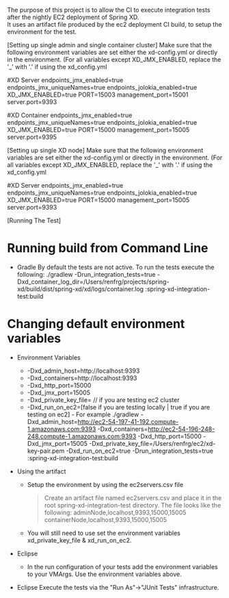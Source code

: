 The purpose of this project is to allow the CI to execute integration tests after the nightly EC2 deployment of Spring XD.  
It uses an artifact file produced by the ec2 deployment CI build, to setup the environment for the test.

[Setting up single admin and single container cluster]
Make sure that the following environment variables are set either the xd-config.yml or directly in the environment.  (For all variables except XD_JMX_ENABLED, replace the '_' with '.' if using the xd_config.yml

#XD Server
endpoints_jmx_enabled=true
endpoints_jmx_uniqueNames=true
endpoints_jolokia_enabled=true
XD_JMX_ENABLED=true
PORT=15003
management_port=15001
server.port=9393

#XD Container
endpoints_jmx_enabled=true
endpoints_jmx_uniqueNames=true
endpoints_jolokia_enabled=true
XD_JMX_ENABLED=true
PORT=15000
management_port=15005
server.port=9395

[Setting up single XD node]
Make sure that the following environment variables are set either the xd-config.yml or directly in the environment.  (For all variables except XD_JMX_ENABLED, replace the '_' with '.' if using the xd_config.yml

#XD Server
endpoints_jmx_enabled=true
endpoints_jmx_uniqueNames=true
endpoints_jolokia_enabled=true
XD_JMX_ENABLED=true
PORT=15000
management_port=15005
server.port=9393

[Running The Test] 
 # Running build from Command Line 
   - Gradle 
      By default the tests are not active.  To run the tests execute the following:
	     ./gradlew -Drun_integration_tests=true -Dxd_container_log_dir=/Users/renfrg/projects/spring-xd/build/dist/spring-xd/xd/logs/container.log :spring-xd-integration-test:build

# Changing default environment variables
   - Environment Variables
      * -Dxd_admin_host=http://localhost:9393 
      * -Dxd_containers=http://localhost:9393 
      * -Dxd_http_port=15000 
      * -Dxd_jmx_port=15005
      * -Dxd_private_key_file=<location of your ec2 private key file> // if you are testing ec2 cluster
      * -Dxd_run_on_ec2=[false if you are testing locally | true if you are testing on ec2]
    - For example ./gradlew  -Dxd_admin_host=http://ec2-54-197-41-192.compute-1.amazonaws.com:9393 -Dxd_containers=http://ec2-54-196-248-248.compute-1.amazonaws.com:9393 -Dxd_http_port=15000 -Dxd_jmx_port=15005 -Dxd_private_key_file=/Users/renfrg/ec2/xd-key-pair.pem -Dxd_run_on_ec2=true -Drun_integration_tests=true :spring-xd-integration-test:build			

   - Using the artifact
   	  * Setup the environment by using the ec2servers.csv file
        > Create an artifact file named ec2servers.csv and place it in the root spring-xd-integration-test directory.
	      The file looks like the following:
			adminNode,localhost,9393,15000,15005
			containerNode,localhost,9393,15000,15005 
	  * You will still need to use set the environment variables xd_private_key_file & xd_run_on_ec2.  
   - Eclipse 
      * In the run configuration of your tests add the environment variables to your VMArgs.  Use the environment variables above.  
   - Eclipse
   	  Execute the tests via the "Run As"->"JUnit Tests" infrastructure.
